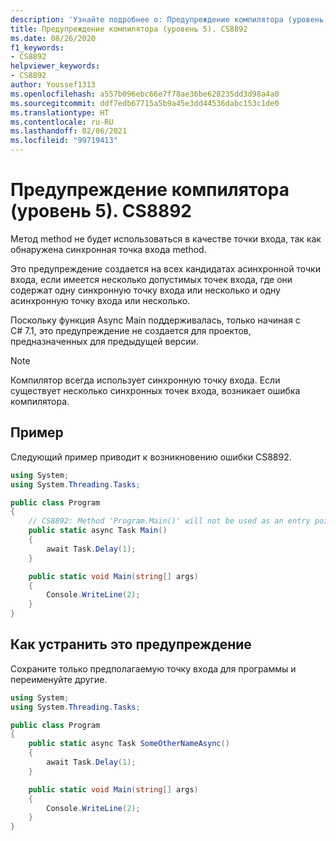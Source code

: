 ```yaml
---
description: 'Узнайте подробнее о: Предупреждение компилятора (уровень 5). CS8892'
title: Предупреждение компилятора (уровень 5). CS8892
ms.date: 08/26/2020
f1_keywords:
- CS8892
helpviewer_keywords:
- CS8892
author: Youssef1313
ms.openlocfilehash: a557b096ebc66e7f78ae36be628235dd3d98a4a0
ms.sourcegitcommit: ddf7edb67715a5b9a45e3dd44536dabc153c1de0
ms.translationtype: HT
ms.contentlocale: ru-RU
ms.lasthandoff: 02/06/2021
ms.locfileid: "99719413"
---
```

# <a name="compiler-warning-level-5-cs8892"></a>Предупреждение компилятора (уровень 5). CS8892

Метод method не будет использоваться в качестве точки входа, так как обнаружена синхронная точка входа method.

Это предупреждение создается на всех кандидатах асинхронной точки входа, если имеется несколько допустимых точек входа, где они содержат одну синхронную точку входа или несколько и одну асинхронную точку входа или несколько.

Поскольку функция Async Main поддерживалась, только начиная с C# 7.1, это предупреждение не создается для проектов, предназначенных для предыдущей версии.

> [!NOTE]
> Компилятор всегда использует синхронную точку входа. Если существует несколько синхронных точек входа, возникает ошибка компилятора.

## <a name="example"></a>Пример

Следующий пример приводит к возникновению ошибки CS8892.

```csharp
using System;
using System.Threading.Tasks;

public class Program
{
    // CS8892: Method 'Program.Main()' will not be used as an entry point because a synchronous entry point 'Program.Main(string[])' was found.
    public static async Task Main()
    {
        await Task.Delay(1);
    }

    public static void Main(string[] args)
    {
        Console.WriteLine(2);
    }
}
```

## <a name="how-to-fix-this-warning"></a>Как устранить это предупреждение

Сохраните только предполагаемую точку входа для программы и переименуйте другие.

```csharp
using System;
using System.Threading.Tasks;

public class Program
{
    public static async Task SomeOtherNameAsync()
    {
        await Task.Delay(1);
    }

    public static void Main(string[] args)
    {
        Console.WriteLine(2);
    }
}
```
